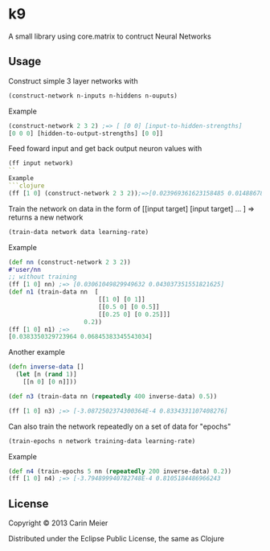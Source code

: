 # k9

A small library using core.matrix to contruct Neural Networks

## Usage

Construct simple 3 layer networks with

```clojure
(construct-network n-inputs n-hiddens n-ouputs)
```
Example
```clojure
(construct-network 2 3 2) ;=> [ [0 0] [input-to-hidden-strengths]
[0 0 0] [hidden-to-output-strengths] [0 0]]
```

Feed foward input and get back output neuron values with
```clojure
(ff input network)
``
Example
```clojure
(ff [1 0] (construct-network 2 3 2));=>[0.023969361623158485 0.014886788800864243]
```

Train the network on data in the form of [[input target]
[input target] ... ] => returns a new network

```clojure
(train-data network data learning-rate)
```

Example
```clojure
(def nn (construct-network 2 3 2))
#'user/nn
;; without training
(ff [1 0] nn) ;=> [0.03061049829949632 0.043037351551821625]
(def n1 (train-data nn  [
                         [[1 0] [0 1]]
                         [[0.5 0] [0 0.5]]
                         [[0.25 0] [0 0.25]]]
                     0.2))
(ff [1 0] n1) ;=>
[0.0383350329723964 0.06845383345543034]
````

Another example
```clojure
(defn inverse-data []
  (let [n (rand 1)]
    [[n 0] [0 n]]))

(def n3 (train-data nn (repeatedly 400 inverse-data) 0.5))

(ff [1 0] n3) ;=> [-3.0872502374300364E-4 0.8334331107408276]
````

Can also train the network repeatedly on a set of data for "epochs"
```clojure
(train-epochs n network training-data learning-rate)
```

Example
```clojure
(def n4 (train-epochs 5 nn (repeatedly 200 inverse-data) 0.2))
(ff [1 0] n4) ;=> [-3.794899940782748E-4 0.8105184486966243
```


## License

Copyright © 2013 Carin Meier

Distributed under the Eclipse Public License, the same as Clojure
